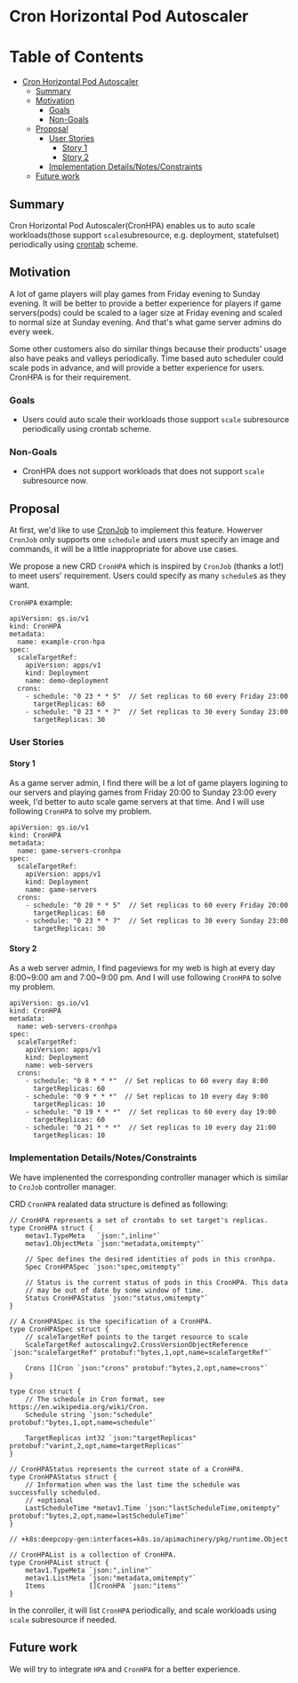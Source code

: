 # Cron Horizontal Pod Autoscaler

Table of Contents
=================

   * [Cron Horizontal Pod Autoscaler](#cron-horizontal-pod-autoscaler)
      * [Summary](#summary)
      * [Motivation](#motivation)
         * [Goals](#goals)
         * [Non-Goals](#non-goals)
      * [Proposal](#proposal)
         * [User Stories](#user-stories)
            * [Story 1](#story-1)
            * [Story 2](#story-2)
         * [Implementation Details/Notes/Constraints](#implementation-detailsnotesconstraints)
      * [Future work](#future-work)

## Summary

Cron Horizontal Pod Autoscaler(CronHPA) enables us to auto scale workloads(those support `scale`subresource, e.g. deployment, statefulset) periodically using [crontab](https://en.wikipedia.org/wiki/Cron) scheme.

## Motivation

A lot of game players will play games from Friday evening to Sunday evening. It will be better to provide a better experience for players if game servers(pods) could be scaled to a lager size at Friday evening and scaled to normal size at Sunday evening. And that's what game server admins do every week.

Some other customers also do similar things because their products' usage also have peaks and valleys periodically. Time based auto scheduler could scale pods in advance, and will provide a better experience for users. CronHPA is for their requirement.

### Goals

* Users could auto scale their workloads those support `scale` subresource periodically using crontab scheme.

### Non-Goals

* CronHPA does not support workloads that does not support `scale` subresource now.

## Proposal

At first, we'd like to use [CronJob](https://gs.io/docs/concepts/workloads/controllers/cron-jobs/) to implement this feature. Howerver `CronJob` only supports one `schedule` and users must specify an image and commands, it will be a little inappropriate for above use cases.

We propose a new CRD `CronHPA` which is inspired by `CronJob` (thanks a lot!) to meet users' requirement. Users could specify as many `schedule`s as they want.

`CronHPA` example:

```
apiVersion: gs.io/v1
kind: CronHPA
metadata:
  name: example-cron-hpa
spec:
  scaleTargetRef:
    apiVersion: apps/v1
    kind: Deployment
    name: demo-deployment
  crons:
    - schedule: "0 23 * * 5"  // Set replicas to 60 every Friday 23:00
      targetReplicas: 60
    - schedule: "0 23 * * 7"  // Set replicas to 30 every Sunday 23:00
      targetReplicas: 30
```

### User Stories

#### Story 1

As a game server admin, I find there will be a lot of game players logining to our servers and playing games from Friday 20:00 to Sunday 23:00 every week, I'd better to auto scale game servers at that time. And I will use following `CronHPA` to solve my problem.

```
apiVersion: gs.io/v1
kind: CronHPA
metadata:
  name: game-servers-cronhpa
spec:
  scaleTargetRef:
    apiVersion: apps/v1
    kind: Deployment
    name: game-servers
  crons:
    - schedule: "0 20 * * 5"  // Set replicas to 60 every Friday 20:00
      targetReplicas: 60
    - schedule: "0 23 * * 7"  // Set replicas to 30 every Sunday 23:00
      targetReplicas: 30
```

#### Story 2

As a web server admin, I find pageviews for my web is high at every day 8:00~9:00 am and 7:00~9:00 pm. And I will use following `CronHPA` to solve my problem.

```
apiVersion: gs.io/v1
kind: CronHPA
metadata:
  name: web-servers-cronhpa
spec:
  scaleTargetRef:
    apiVersion: apps/v1
    kind: Deployment
    name: web-servers
  crons:
    - schedule: "0 8 * * *"  // Set replicas to 60 every day 8:00
      targetReplicas: 60
    - schedule: "0 9 * * *"  // Set replicas to 10 every day 9:00
      targetReplicas: 10
    - schedule: "0 19 * * *"  // Set replicas to 60 every day 19:00
      targetReplicas: 60
    - schedule: "0 21 * * *"  // Set replicas to 10 every day 21:00
      targetReplicas: 10
```

### Implementation Details/Notes/Constraints

We have implenented the corresponding controller manager which is similar to `CroJob` controller manager.

CRD `CronHPA` realated data structure is defined as following:

```
// CronHPA represents a set of crontabs to set target's replicas.
type CronHPA struct {
	metav1.TypeMeta   `json:",inline"`
	metav1.ObjectMeta `json:"metadata,omitempty"`

	// Spec defines the desired identities of pods in this cronhpa.
	Spec CronHPASpec `json:"spec,omitempty"`

	// Status is the current status of pods in this CronHPA. This data
	// may be out of date by some window of time.
	Status CronHPAStatus `json:"status,omitempty"`
}

// A CronHPASpec is the specification of a CronHPA.
type CronHPASpec struct {
	// scaleTargetRef points to the target resource to scale
	ScaleTargetRef autoscalingv2.CrossVersionObjectReference `json:"scaleTargetRef" protobuf:"bytes,1,opt,name=scaleTargetRef"`

	Crons []Cron `json:"crons" protobuf:"bytes,2,opt,name=crons"`
}

type Cron struct {
	// The schedule in Cron format, see https://en.wikipedia.org/wiki/Cron.
	Schedule string `json:"schedule" protobuf:"bytes,1,opt,name=schedule"`

	TargetReplicas int32 `json:"targetReplicas" protobuf:"varint,2,opt,name=targetReplicas"`
}

// CronHPAStatus represents the current state of a CronHPA.
type CronHPAStatus struct {
	// Information when was the last time the schedule was successfully scheduled.
	// +optional
	LastScheduleTime *metav1.Time `json:"lastScheduleTime,omitempty" protobuf:"bytes,2,opt,name=lastScheduleTime"`
}

// +k8s:deepcopy-gen:interfaces=k8s.io/apimachinery/pkg/runtime.Object

// CronHPAList is a collection of CronHPA.
type CronHPAList struct {
	metav1.TypeMeta `json:",inline"`
	metav1.ListMeta `json:"metadata,omitempty"`
	Items           []CronHPA `json:"items"`
}
```

In the conroller, it will list `CronHPA` periodically, and scale workloads using `scale` subresource if needed.

## Future work

We will try to integrate `HPA` and `CronHPA` for a better experience.
